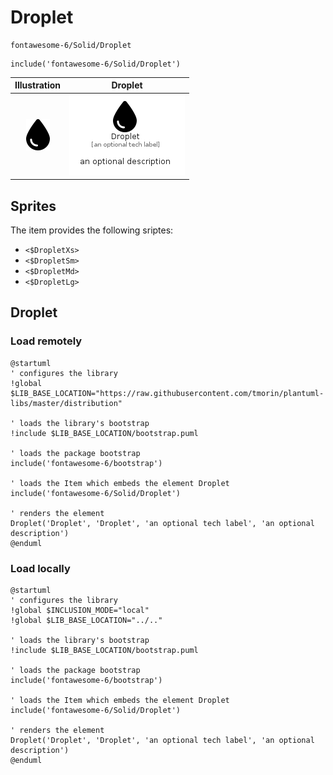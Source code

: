 # Droplet


```text
fontawesome-6/Solid/Droplet
```

```text
include('fontawesome-6/Solid/Droplet')
```



| Illustration | Droplet |
| :---: | :---: |
| ![illustration for Illustration](../../fontawesome-6/Solid/Droplet.png) | ![illustration for Droplet](../../fontawesome-6/Solid/Droplet.Local.png) |



## Sprites
The item provides the following sriptes:

- `<$DropletXs>`
- `<$DropletSm>`
- `<$DropletMd>`
- `<$DropletLg>`





## Droplet

### Load remotely
```plantuml
@startuml
' configures the library
!global $LIB_BASE_LOCATION="https://raw.githubusercontent.com/tmorin/plantuml-libs/master/distribution"

' loads the library's bootstrap
!include $LIB_BASE_LOCATION/bootstrap.puml

' loads the package bootstrap
include('fontawesome-6/bootstrap')

' loads the Item which embeds the element Droplet
include('fontawesome-6/Solid/Droplet')

' renders the element
Droplet('Droplet', 'Droplet', 'an optional tech label', 'an optional description')
@enduml
```

### Load locally
```plantuml
@startuml
' configures the library
!global $INCLUSION_MODE="local"
!global $LIB_BASE_LOCATION="../.."

' loads the library's bootstrap
!include $LIB_BASE_LOCATION/bootstrap.puml

' loads the package bootstrap
include('fontawesome-6/bootstrap')

' loads the Item which embeds the element Droplet
include('fontawesome-6/Solid/Droplet')

' renders the element
Droplet('Droplet', 'Droplet', 'an optional tech label', 'an optional description')
@enduml
```

